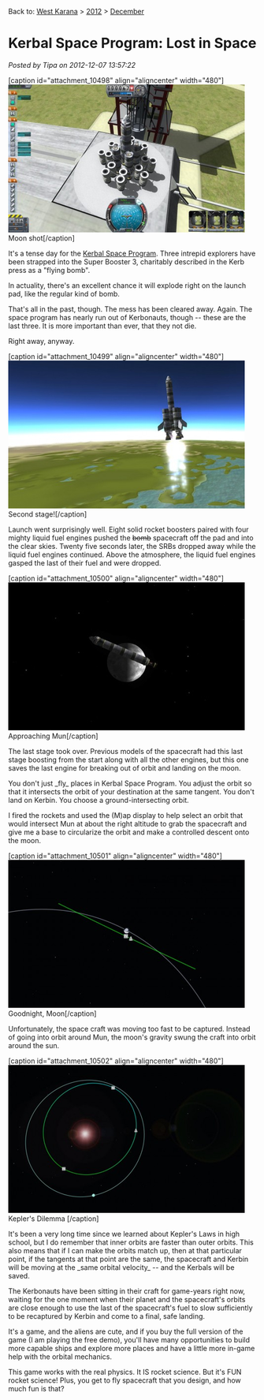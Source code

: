 Back to: [West Karana](/posts/westkarana.md) > [2012](/posts/2012/westkarana.md) > [December](./westkarana.md)
# Kerbal Space Program: Lost in Space

*Posted by Tipa on 2012-12-07 13:57:22*

[caption id="attachment\_10498" align="aligncenter" width="480"][![](../../../uploads/2012/12/KSP-2012-12-06-23-46-17-22-480x300.jpg "Moon shot")](../../../uploads/2012/12/KSP-2012-12-06-23-46-17-22.jpg) Moon shot[/caption]

It's a tense day for the [Kerbal Space Program](http://kerbalspaceprogram.com/). Three intrepid explorers have been strapped into the Super Booster 3, charitably described in the Kerb press as a "flying bomb".

In actuality, there's an excellent chance it will explode right on the launch pad, like the regular kind of bomb. 

That's all in the past, though. The mess has been cleared away. Again. The space program has nearly run out of Kerbonauts, though -- these are the last three. It is more important than ever, that they not die.

Right away, anyway.

[caption id="attachment\_10499" align="aligncenter" width="480"][![](../../../uploads/2012/12/KSP-2012-12-07-12-19-01-06-480x300.jpg "Second stage!")](../../../uploads/2012/12/KSP-2012-12-07-12-19-01-06.jpg) Second stage![/caption]

Launch went surprisingly well. Eight solid rocket boosters paired with four mighty liquid fuel engines pushed the ~~bomb~~ spacecraft off the pad and into the clear skies. Twenty five seconds later, the SRBs dropped away while the liquid fuel engines continued. Above the atmosphere, the liquid fuel engines gasped the last of their fuel and were dropped.

[caption id="attachment\_10500" align="aligncenter" width="480"][![](../../../uploads/2012/12/KSP-2012-12-07-12-36-10-87-480x300.jpg "Approaching Mun")](../../../uploads/2012/12/KSP-2012-12-07-12-36-10-87.jpg) Approaching Mun[/caption]

The last stage took over. Previous models of the spacecraft had this last stage boosting from the start along with all the other engines, but this one saves the last engine for breaking out of orbit and landing on the moon.

You don't just \_fly\_ places in Kerbal Space Program. You adjust the orbit so that it intersects the orbit of your destination at the same tangent. You don't land on Kerbin. You choose a ground-intersecting orbit.

I fired the rockets and used the (M)ap display to help select an orbit that would intersect Mun at about the right altitude to grab the spacecraft and give me a base to circularize the orbit and make a controlled descent onto the moon.

[caption id="attachment\_10501" align="aligncenter" width="480"][![](../../../uploads/2012/12/KSP-2012-12-07-12-36-17-17-480x300.jpg "Goodnight, Moon")](../../../uploads/2012/12/KSP-2012-12-07-12-36-17-17.jpg) Goodnight, Moon[/caption]

Unfortunately, the space craft was moving too fast to be captured. Instead of going into orbit around Mun, the moon's gravity swung the craft into orbit around the sun.

[caption id="attachment\_10502" align="aligncenter" width="480"][![](../../../uploads/2012/12/KSP-2012-12-07-12-53-45-81-480x300.jpg "Kepler's Dilemma ")](../../../uploads/2012/12/KSP-2012-12-07-12-53-45-81.jpg) Kepler's Dilemma [/caption]

It's been a very long time since we learned about Kepler's Laws in high school, but I do remember that inner orbits are faster than outer orbits. This also means that if I can make the orbits match up, then at that particular point, if the tangents at that point are the same, the spacecraft and Kerbin will be moving at the \_same orbital velocity\_ -- and the Kerbals will be saved.

The Kerbonauts have been sitting in their craft for game-years right now, waiting for the one moment when their planet and the spacecraft's orbits are close enough to use the last of the spacecraft's fuel to slow sufficiently to be recaptured by Kerbin and come to a final, safe landing.

It's a game, and the aliens are cute, and if you buy the full version of the game (I am playing the free demo), you'll have many opportunities to build more capable ships and explore more places and have a little more in-game help with the orbital mechanics.

This game works with the real physics. It IS rocket science. But it's FUN rocket science! Plus, you get to fly spacecraft that you design, and how much fun is that?
